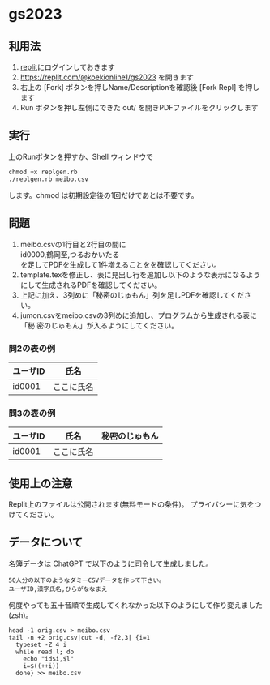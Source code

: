 gs2023
======
利用法
------
1. [replit](https://replit.com/)にログインしておきます
2. https://replit.com/@koekionline1/gs2023 を開きます
3. 右上の [Fork] ボタンを押しName/Descriptionを確認後 [Fork Repl] を押します
4. Run ボタンを押し左側にできた out/ を開きPDFファイルをクリックします


実行
------------
上のRunボタンを押すか、Shell ウィンドウで

``` shell
chmod +x replgen.rb
./replgen.rb meibo.csv
```
します。chmod は初期設定後の1回だけであとは不要です。

問題
----
1. meibo.csvの1行目と2行目の間に  
   id0000,鶴岡至,つるおかいたる  
   を足してPDFを生成して1件増えることをを確認してください。
2. template.texを修正し、表に見出し行を追加し以下のような表示になるよう
にして生成されるPDFを確認してください。
3. 上記に加え、3列めに「秘密のじゅもん」列を足しPDFを確認してください。
4. jumon.csvをmeibo.csvの3列めに追加し、プログラムから生成される表に「秘
密のじゅもん」が入るようにしてください。

### 問2の表の例
ユーザID|氏名
--------|----
id0001	|ここに氏名

### 問3の表の例
ユーザID|氏名|秘密のじゅもん
--------|----|---------------
id0001	|ここに氏名|


使用上の注意
------------
Replit上のファイルは公開されます(無料モードの条件)。
プライバシーに気をつけてください。

データについて
--------------
名簿データは ChatGPT で以下のように司令して生成しました。

``` shell
50人分の以下のようなダミーCSVデータを作って下さい。
ユーザID,漢字氏名,ひらがななまえ
```
何度やっても五十音順で生成してくれなかった以下のようにして作り変えました(zsh)。

``` z-shell
head -1 orig.csv > meibo.csv
tail -n +2 orig.csv|cut -d, -f2,3| {i=1
  typeset -Z 4 i
  while read l; do
    echo "id$i,$l"
	i=$((++i))
  done} >> meibo.csv
```
